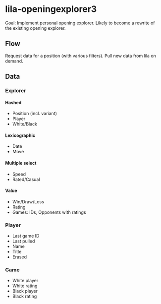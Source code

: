 lila-openingexplorer3
=====================

Goal: Implement personal opening explorer. Likely to become a rewrite of the
existing opening explorer.

Flow
----

Request data for a position (with various filters).
Pull new data from lila on demand.

Data
----

### Explorer

#### Hashed

* Position (incl. variant)
* Player
* White/Black

#### Lexicographic

* Date
* Move

#### Multiple select

* Speed
* Rated/Casual

#### Value

* Win/Draw/Loss
* Rating
* Games: IDs, Opponents with ratings

### Player

* Last game ID
* Last pulled
* Name
* Title
* Erased

### Game

* White player
* White rating
* Black player
* Black rating
